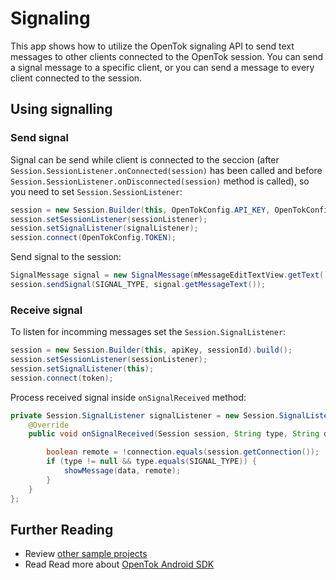 # Signaling

This app shows how to utilize the OpenTok signaling API to send text messages to other clients connected to the OpenTok session. You can send a signal message to a specific client, or you can send a message to every client connected to the session.

## Using signalling

### Send signal

Signal can be send while client is connected to the seccion (after `Session.SessionListener.onConnected(session)` has been called and before `Session.SessionListener.onDisconnected(session)` method is called), so you need to set `Session.SessionListener`:

```java
session = new Session.Builder(this, OpenTokConfig.API_KEY, OpenTokConfig.SESSION_ID).build();
session.setSessionListener(sessionListener);
session.setSignalListener(signalListener);
session.connect(OpenTokConfig.TOKEN);
```

Send signal to the session:

```java
SignalMessage signal = new SignalMessage(mMessageEditTextView.getText().toString());
session.sendSignal(SIGNAL_TYPE, signal.getMessageText());
```

### Receive signal

To listen for incomming messages set the `Session.SignalListener`:

```java
session = new Session.Builder(this, apiKey, sessionId).build();
session.setSessionListener(sessionListener);
session.setSignalListener(this);
session.connect(token);
```

Process received signal inside `onSignalReceived` method:

```java
private Session.SignalListener signalListener = new Session.SignalListener() {
    @Override
    public void onSignalReceived(Session session, String type, String data, Connection connection) {

        boolean remote = !connection.equals(session.getConnection());
        if (type != null && type.equals(SIGNAL_TYPE)) {
            showMessage(data, remote);
        }
    }
};
```

## Further Reading

* Review [other sample projects](../)
* Read Read more about [OpenTok Android SDK](https://tokbox.com/developer/sdks/android/)